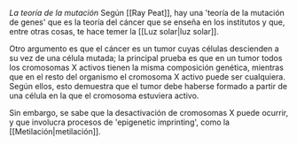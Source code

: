 *La teoría de la mutación*
Según [[Ray Peat]], hay una 'teoría de la mutación de genes' que es la teoría del cáncer que se enseña en los institutos y que, entre otras cosas, te hace temer la [[Luz solar|luz solar]].

Otro argumento es que el cáncer es un tumor cuyas células descienden a su vez de una célula mutada; la principal prueba es que en un tumor todos los cromosomas X activos tienen la misma composición genética, mientras que en el resto del organismo el cromosoma X activo puede ser cualquiera. Según ellos, esto demuestra que el tumor debe haberse formado a partir de una célula en la que el cromosoma estuviera activo. 

Sin embargo, se sabe que la desactivación de cromosomas X puede ocurrir, y que involucra procesos de 'epigenetic imprinting', como la [[Metilación|metilación]].